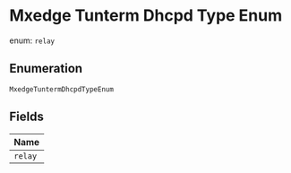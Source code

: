 
# Mxedge Tunterm Dhcpd Type Enum

enum: `relay`

## Enumeration

`MxedgeTuntermDhcpdTypeEnum`

## Fields

| Name |
|  --- |
| `relay` |

